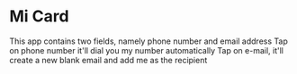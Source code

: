 # Mi Card

This app contains two fields, namely phone number and email address
Tap on phone number it'll dial you my number automatically 
Tap on e-mail, it'll create a new blank email and add me as the recipient
